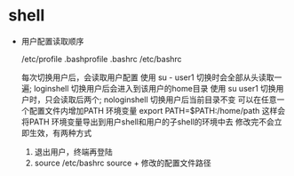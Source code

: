 # shell

- 用户配置读取顺序

    /etc/profile
    .bashprofile
    .bashrc
    /etc/bashrc

    每次切换用户后，会读取用户配置
    使用 su - user1 切换时会全部从头读取一遍; loginshell 切换用户后会进入到该用户的home目录
    使用 su user1 切换用户时，只会读取后两个; nologinshell 切换用户后当前目录不变
    可以在任意一个配置文件内增加PATH 环境变量
    export PATH=$PATH:/home/path
    这样会将PATH 环境变量导出到用户shell和用户的子shell的环境中去
    修改完不会立即生效，有两种方式
    1. 退出用户，终端再登陆
    2. source /etc/bashrc source + 修改的配置文件路径
    